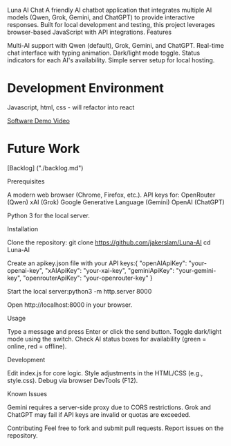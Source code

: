 Luna AI Chat
A friendly AI chatbot application that integrates multiple AI models (Qwen, Grok, Gemini, and ChatGPT) to provide interactive responses. Built for local development and testing, this project leverages browser-based JavaScript with API integrations.
Features

Multi-AI support with Qwen (default), Grok, Gemini, and ChatGPT.
Real-time chat interface with typing animation.
Dark/light mode toggle.
Status indicators for each AI's availability.
Simple server setup for local hosting.

# Development Environment
Javascript, html, css - will refactor into react

[Software Demo Video](https://youtu.be/uzDCUoM4ark)

# Future Work
[Backlog] ("./backlog.md")

Prerequisites

A modern web browser (Chrome, Firefox, etc.).
API keys for:
OpenRouter (Qwen)
xAI (Grok)
Google Generative Language (Gemini)
OpenAI (ChatGPT)


Python 3 for the local server.

Installation

Clone the repository: 
git clone https://github.com/jakerslam/Luna-AI
cd Luna-AI


Create an apikey.json file with your API keys:{
  "openAIApiKey": "your-openai-key",
  "xAIApiKey": "your-xai-key",
  "geminiApiKey": "your-gemini-key",
  "openrouterApiKey": "your-openrouter-key"
}


Start the local server:python3 -m http.server 8000


Open http://localhost:8000 in your browser.

Usage

Type a message and press Enter or click the send button.
Toggle dark/light mode using the switch.
Check AI status boxes for availability (green = online, red = offline).

Development

Edit index.js for core logic.
Style adjustments in the HTML/CSS (e.g., style.css).
Debug via browser DevTools (F12).

Known Issues

Gemini requires a server-side proxy due to CORS restrictions.
Grok and ChatGPT may fail if API keys are invalid or quotas are exceeded.

Contributing
Feel free to fork and submit pull requests. Report issues on the repository.